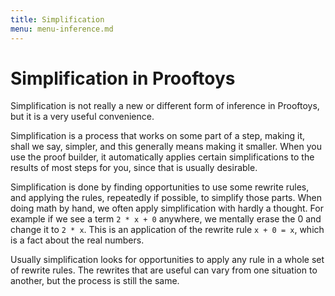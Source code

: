 ```yaml
---
title: Simplification
menu: menu-inference.md
---
```


# Simplification in Prooftoys

Simplification is not really a new or different form of inference in
Prooftoys, but it is a very useful convenience.

Simplification is a process that works on some part of a step, making
it, shall we say, simpler, and this generally means making it smaller.
When you use the proof builder, it automatically applies certain
simplifications to the results of most steps for you, since that is
usually desirable.

Simplification is done by finding opportunities to use some rewrite
rules, and applying the rules, repeatedly if possible, to simplify
those parts.  When doing math by hand, we often apply simplification
with hardly a thought.  For example if we see a term `2 * x + 0`
anywhere, we mentally erase the 0 and change it to `2 * x`.  This is
an application of the rewrite rule `x + 0 = x`, which is a fact about
the real numbers.

Usually simplification looks for opportunities to apply any rule in a
whole set of rewrite rules.  The rewrites that are useful can vary
from one situation to another, but the process is still the same.
